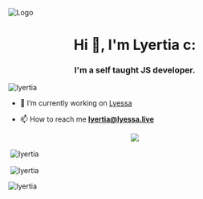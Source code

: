 ![Logo](https://placewaifu.com/image/960/250) 
<h1 align="center">Hi 👋, I'm Lyertia c:</h1>
<h3 align="center">I'm a self taught JS developer.</h3>

<p align="left"> <img src="https://komarev.com/ghpvc/?username=lyertia&label=Profile%20views&color=0e75b6&style=flat" alt="lyertia" /> </p>


- 🔭 I’m currently working on [Lyessa](https://lyessa.live)


- 📫 How to reach me **lyertia@lyessa.live**

<div align="center">
    <a href="https://discord.com/users/730448609790787585" title="Discord Profile"><img src="https://lanyard-profile-readme.vercel.app/api/730448609790787585/?theme=light&bg=809ecf&animated=true&hideDiscrim=true&borderRadius=30px"></a>
</div>

<p>&nbsp;<img align="center" src="https://github-readme-stats.vercel.app/api/top-langs/?username=lyertia&theme=dracula" alt="lyertia" /></p>

<p>&nbsp;<img align="center" src="https://github-readme-stats.vercel.app/api?username=lyertia&show_icons=true&theme=dracula&locale=en" alt="lyertia" /></p>

<p><img align="center" src="https://github-readme-streak-stats.herokuapp.com/?user=lyertia&theme=dracula" alt="lyertia" /></p>
